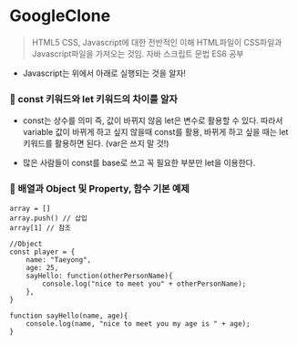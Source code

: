 # GoogleClone

> HTML5 CSS, Javascript에 대한 전반적인 이해 HTML파일이 CSS파일과 Javascript파일을 가져오는 것임. 자바 스크립트 문법 ES6 공부

- Javascript는 위에서 아래로 실행되는 것을 알자!

### 📌 const 키워드와 let 키워드의 차이를 알자

- const는 상수를 의미 즉, 값이 바뀌지 않음 let은 변수로 활용할 수 있다. 따라서 variable 값이 바뀌게 하고 싶지 않을때 const를 활용, 바뀌게 하고 싶을 때는 let 키워드를 활용하면 된다. (var은 쓰지 말 것!)

* 많은 사람들이 const를 base로 쓰고 꼭 필요한 부분만 let을 이용한다.

### 📌 배열과 Object 및 Property, 함수 기본 예제

```
array = []
array.push() // 삽입
array[1] // 참조

//Object
const player = {
    name: "Taeyong",
    age: 25,
    sayHello: function(otherPersonName){
        console.log("nice to meet you" + otherPersonName);
    },
}

function sayHello(name, age){
    console.log(name, "nice to meet you my age is " + age);
}
```
